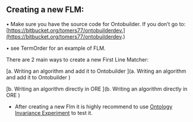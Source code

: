 ## Creating a new FLM: ##

•	Make sure you have the source code for Ontobuilder. If you don’t go to: 
[https://bitbucket.org/tomers77/ontobuilderdev.](https://bitbucket.org/tomers77/ontobuilderdev.)

•	see TermOrder for an example of FLM.

There are 2 main ways to create a new First Line Matcher:

[a.	Writing an algorithm and add it to Ontobuilder ](a.	Writing an algorithm and add it to Ontobuilder )

[b.	Writing an algorithm directly in ORE ](b.	Writing an algorithm directly in ORE )

* After creating a new Flm it is highly recommend to use [Ontology Invariance Experiment](https://bitbucket.org/tomers77/ontobuilder-research-environment/wiki/OntologyInvariance) to test it.